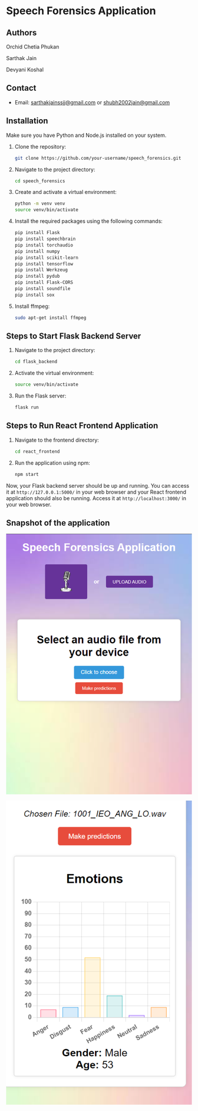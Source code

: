 # Speech Forensics Application

## Authors
Orchid Chetia Phukan

Sarthak Jain

Devyani Koshal

## Contact
- Email: sarthakjainssjj@gmail.com or shubh2002jain@gmail.com

## Installation

Make sure you have Python and Node.js installed on your system.

1. Clone the repository:
    ```bash
    git clone https://github.com/your-username/speech_forensics.git
    ```

2. Navigate to the project directory:
    ```bash
    cd speech_forensics
    ```

3. Create and activate a virtual environment:
    ```bash
    python -m venv venv
    source venv/bin/activate
    ```

4. Install the required packages using the following commands:
    ```bash
    pip install Flask
    pip install speechbrain
    pip install torchaudio
    pip install numpy
    pip install scikit-learn
    pip install tensorflow
    pip install Werkzeug
    pip install pydub
    pip install Flask-CORS
    pip install soundfile
    pip install sox
    ```

5. Install ffmpeg:
    ```bash
    sudo apt-get install ffmpeg
    ```

## Steps to Start Flask Backend Server

1. Navigate to the project directory:
    ```bash
    cd flask_backend
    ```

2. Activate the virtual environment:
    ```bash
    source venv/bin/activate
    ```

3. Run the Flask server:
    ```bash
    flask run
    ```

## Steps to Run React Frontend Application

1. Navigate to the frontend directory:
    ```bash
    cd react_frontend
    ```

2. Run the application using npm:
    ```bash
    npm start
    ```

Now, your Flask backend server should be up and running. You can access it at `http://127.0.0.1:5000/` in your web browser and your React frontend application should also be running. Access it at `http://localhost:3000/` in your web browser.



## Snapshot of the application



![Screenshot 2024-03-28 221712](Screenshot%202024-03-28%20221712.png)

![Screenshot 2024-03-29 004510](Screenshot%202024-03-29%20004510.png)
